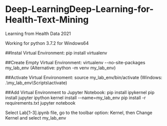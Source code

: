 # Deep-LearningDeep-Learning-for-Health-Text-Mining
Learning from Health Data 2021


Working for python 3.7.2 for Windows64

##Instal Virtual Environment:
  pip install virtualenv

##Create Empty Virtual Environment:
  virtualenv --no-site-packages my_lab_env (Alternative: python -m venv my_lab_env)

##Activate Virtual Environoment:
  source my_lab_env/bin/activate (Windows: .\my_lab_env\Scripts\activate)

##Add Virtual Environment to Jupyter Notebook:
  pip install ipykernel
  pip install jupyter
  ipython kernel install --name=my_lab_env
  pip install -r requirements.txt
  jupyter notebook

Select Lab[1-3].ipynb file, go to the toolbar option: Kernel, then Change Kernel and select my_lab_env
